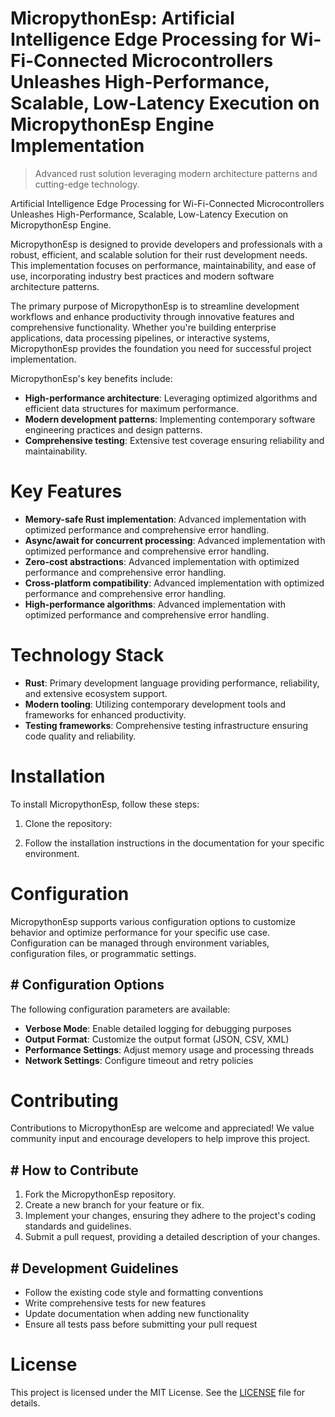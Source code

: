 <!-- fallback_MicropythonEsp_20251001205045_85968 -->

# MicropythonEsp: Artificial Intelligence Edge Processing for Wi-Fi-Connected Microcontrollers Unleashes High-Performance, Scalable, Low-Latency Execution on MicropythonEsp Engine Implementation
> Advanced rust solution leveraging modern architecture patterns and cutting-edge technology.

Artificial Intelligence Edge Processing for Wi-Fi-Connected Microcontrollers Unleashes High-Performance, Scalable, Low-Latency Execution on MicropythonEsp Engine.

MicropythonEsp is designed to provide developers and professionals with a robust, efficient, and scalable solution for their rust development needs. This implementation focuses on performance, maintainability, and ease of use, incorporating industry best practices and modern software architecture patterns.

The primary purpose of MicropythonEsp is to streamline development workflows and enhance productivity through innovative features and comprehensive functionality. Whether you're building enterprise applications, data processing pipelines, or interactive systems, MicropythonEsp provides the foundation you need for successful project implementation.

MicropythonEsp's key benefits include:

* **High-performance architecture**: Leveraging optimized algorithms and efficient data structures for maximum performance.
* **Modern development patterns**: Implementing contemporary software engineering practices and design patterns.
* **Comprehensive testing**: Extensive test coverage ensuring reliability and maintainability.

# Key Features

* **Memory-safe Rust implementation**: Advanced implementation with optimized performance and comprehensive error handling.
* **Async/await for concurrent processing**: Advanced implementation with optimized performance and comprehensive error handling.
* **Zero-cost abstractions**: Advanced implementation with optimized performance and comprehensive error handling.
* **Cross-platform compatibility**: Advanced implementation with optimized performance and comprehensive error handling.
* **High-performance algorithms**: Advanced implementation with optimized performance and comprehensive error handling.

# Technology Stack

* **Rust**: Primary development language providing performance, reliability, and extensive ecosystem support.
* **Modern tooling**: Utilizing contemporary development tools and frameworks for enhanced productivity.
* **Testing frameworks**: Comprehensive testing infrastructure ensuring code quality and reliability.

# Installation

To install MicropythonEsp, follow these steps:

1. Clone the repository:


2. Follow the installation instructions in the documentation for your specific environment.

# Configuration

MicropythonEsp supports various configuration options to customize behavior and optimize performance for your specific use case. Configuration can be managed through environment variables, configuration files, or programmatic settings.

## # Configuration Options

The following configuration parameters are available:

* **Verbose Mode**: Enable detailed logging for debugging purposes
* **Output Format**: Customize the output format (JSON, CSV, XML)
* **Performance Settings**: Adjust memory usage and processing threads
* **Network Settings**: Configure timeout and retry policies

# Contributing

Contributions to MicropythonEsp are welcome and appreciated! We value community input and encourage developers to help improve this project.

## # How to Contribute

1. Fork the MicropythonEsp repository.
2. Create a new branch for your feature or fix.
3. Implement your changes, ensuring they adhere to the project's coding standards and guidelines.
4. Submit a pull request, providing a detailed description of your changes.

## # Development Guidelines

* Follow the existing code style and formatting conventions
* Write comprehensive tests for new features
* Update documentation when adding new functionality
* Ensure all tests pass before submitting your pull request

# License

This project is licensed under the MIT License. See the [LICENSE](https://github.com/Willysc10/MicropythonEsp/blob/main/LICENSE) file for details.
